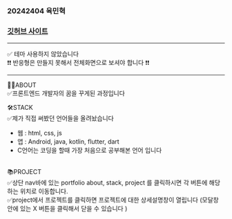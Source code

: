 ### 20242404 육민혁
### [깃허브 사이트](alsgur.github.io)
***

✅ 테마 사용하지 않았습니다 <br/>
❗❗ 반응형은 만들지 못해서 전체화면으로 보셔야 합니다 ❗❗

***
🙍‍♂️ABOUT <br/>
✅프론트엔드 개발자의 꿈을 꾸게된 과정입니다

🛠STACK <br/>
✅제가 직접 써봤던 언어들을 올려놨습니다 
<br/>

- 웹 : html, css, js
- 앱 : Android, java, kotlin, flutter, dart
- C언어는 코딩을 할때 가장 처음으로 공부해본 언어 입니다

<br/>
📚PROJECT <br/>
✅상단 nav바에 있는 portfolio about, stack, project 를 클릭하시면 각 버튼에 해당하는 위치로 이동합니다.<br/>
✅project에서 프로젝트를 클릭하면 프로젝트에 대한 상세설명창이 열립니다 (모달창 안에 있는 X 버튼을 클릭해서 닫을 수 있습니다 )<br/>

